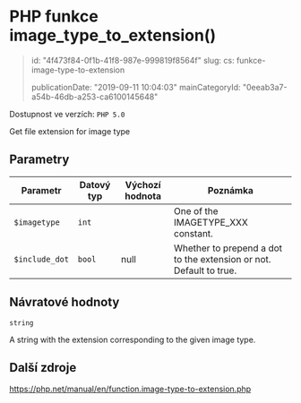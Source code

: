 PHP funkce image_type_to_extension()
====================================

> id: "4f473f84-0f1b-41f8-987e-999819f8564f"
> slug:
> 	cs: funkce-image-type-to-extension
> 
> publicationDate: "2019-09-11 10:04:03"
> mainCategoryId: "0eeab3a7-a54b-46db-a253-ca6100145648"

Dostupnost ve verzích: `PHP 5.0`

Get file extension for image type


Parametry
--------------

| Parametr | Datový typ | Výchozí hodnota | Poznámka |
|-----|-----|-----|-----|
| `$imagetype` | `int` |  | One of the IMAGETYPE_XXX constant. |
| `$include_dot` | `bool` | null | Whether to prepend a dot to the extension or not. Default to true. |


Návratové hodnoty
----------------

`string`

A string with the extension corresponding to the given image type.

Další zdroje
------------

https://php.net/manual/en/function.image-type-to-extension.php
